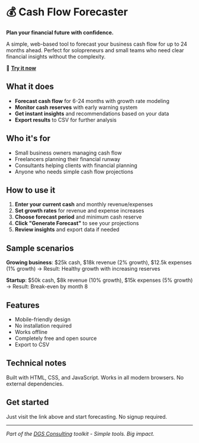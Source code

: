 # 💰 Cash Flow Forecaster

**Plan your financial future with confidence.**

A simple, web-based tool to forecast your business cash flow for up to 24 months ahead. Perfect for solopreneurs and small teams who need clear financial insights without the complexity.

🔗 **[Try it now](https://dgsconsulting.github.io/cash-flow-forecaster/)**

## What it does

- **Forecast cash flow** for 6-24 months with growth rate modeling
- **Monitor cash reserves** with early warning system
- **Get instant insights** and recommendations based on your data
- **Export results** to CSV for further analysis

## Who it's for

- Small business owners managing cash flow
- Freelancers planning their financial runway
- Consultants helping clients with financial planning
- Anyone who needs simple cash flow projections

## How to use it

1. **Enter your current cash** and monthly revenue/expenses
2. **Set growth rates** for revenue and expense increases
3. **Choose forecast period** and minimum cash reserve
4. **Click "Generate Forecast"** to see your projections
5. **Review insights** and export data if needed

## Sample scenarios

**Growing business**: $25k cash, $18k revenue (2% growth), $12.5k expenses (1% growth)
→ Result: Healthy growth with increasing reserves

**Startup**: $50k cash, $8k revenue (10% growth), $15k expenses (5% growth)
→ Result: Break-even by month 8

## Features

- Mobile-friendly design
- No installation required
- Works offline
- Completely free and open source
- Export to CSV

## Technical notes

Built with HTML, CSS, and JavaScript. Works in all modern browsers. No external dependencies.

## Get started

Just visit the link above and start forecasting. No signup required.

---

*Part of the [DGS Consulting](https://dgsconsulting.github.io/) toolkit - Simple tools. Big impact.*
